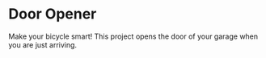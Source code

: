 # Door Opener
Make your bicycle smart! This project opens the door of your garage when you are just arriving.
